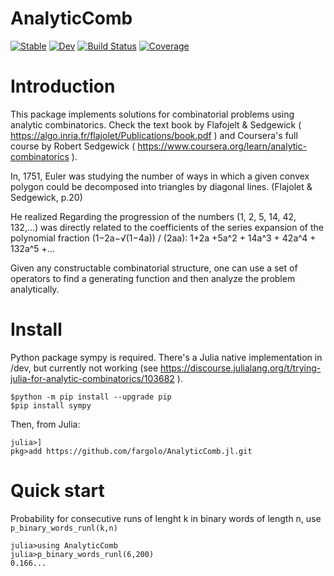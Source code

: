 # AnalyticComb

[![Stable](https://img.shields.io/badge/docs-stable-blue.svg)](https://fargolo.github.io/AnalyticComb.jl/stable/)
[![Dev](https://img.shields.io/badge/docs-dev-blue.svg)](https://fargolo.github.io/AnalyticComb.jl/dev/)
[![Build Status](https://github.com/fargolo/AnalyticComb.jl/actions/workflows/CI.yml/badge.svg?branch=main)](https://github.com/fargolo/AnalyticComb.jl/actions/workflows/CI.yml?query=branch%3Amain)
[![Coverage](https://codecov.io/gh/fargolo/AnalyticComb.jl/branch/main/graph/badge.svg)](https://codecov.io/gh/fargolo/AnalyticComb.jl)


# Introduction  
This package implements solutions for combinatorial problems using analytic combinatorics.
Check the text book by Flafojelt & Sedgewick ( https://algo.inria.fr/flajolet/Publications/book.pdf ) and Coursera's full course by Robert Sedgewick ( https://www.coursera.org/learn/analytic-combinatorics ).  

In, 1751, Euler was studying the number of ways in which a given convex polygon could be decomposed into triangles by diagonal lines. (Flajolet & Sedgewick, p.20)

He realized Regarding the progression of the numbers (1, 2, 5, 14, 42, 132,...) was directly related to the coefficients of the series expansion of the polynomial fraction (1−2a−√(1−4a)) / (2aa):
1+2a +5a^2 + 14a^3 + 42a^4 + 132a^5 +...

Given any constructable combinatorial structure, one can use a set of operators to find a generating function and then analyze the problem analytically.

# Install

Python package sympy is required. There's a Julia native implementation in /dev, but currently not working (see  https://discourse.julialang.org/t/trying-julia-for-analytic-combinatorics/103682 ).  

```
$python -m pip install --upgrade pip
$pip install sympy
```

Then, from Julia:  
```
julia>]
pkg>add https://github.com/fargolo/AnalyticComb.jl.git
```

# Quick start  

Probability for consecutive runs of lenght k in binary words of length n, use `p_binary_words_runl(k,n)`

```
julia>using AnalyticComb
julia>p_binary_words_runl(6,200)
0.166...
```








